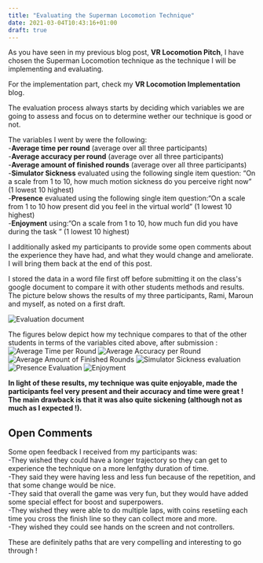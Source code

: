```yaml
---
title: "Evaluating the Superman Locomotion Technique"
date: 2021-03-04T10:43:16+01:00
draft: true
---
```


As you have seen in my previous blog post, **VR Locomotion Pitch**, I have chosen the Superman Locomotion technique as the technique I will be implementing and evaluating. 

For the implementation part, check my **VR Locomotion Implementation** blog. 

The evaluation process always starts by deciding which variables we are going to assess and focus on to determine wether our technique is good or not. 

The variables I went by were the following: \
-**Average time per round** (average over all three participants) \
-**Average accuracy per round** (average over all three participants) \
-**Average amount of finished rounds** (average over all three participants) \
-**Simulator Sickness** evaluated using the following single item question: “On a scale from 1 to 10, how much motion sickness do you perceive right now” (1 lowest 10 highest) \
-**Presence** evaluated using the following single item question:“On a scale from 1 to 10 how present did you feel in the virtual world” (1 lowest 10 highest) \
-**Enjoyment** using:“On a scale from 1 to 10, how much fun did you have during the task ” (1 lowest 10 highest)

I additionally asked my participants to provide some open comments about the experience they have had, and what they would change and ameliorate. I will bring them back at the end of this post. 

I stored the data in a word file first off before submitting it on the class's google document to compare it with other students methods and results. The picture below shows the results of my three participants, Rami, Maroun and myself, as noted on a first draft. 

![Evaluation document](/blog/evaluation.png)

The figures below depict how my technique compares to that of the other students in terms of the variables cited above, after submission : 
![Average Time per Round](/blog/roundTime.png)
![Average Accuracy per Round](/blog/averageAccuracy.png)
![Average Amount of Finished Rounds](/blog/finishedRounds.png)
![Simulator Sickness evaluation](/blog/simulatorSickness.png)
![Presence Evaluation](/blog/averagePresence.png)
![Enjoyment](/blog/enjoyment.png)

**In light of these results, my technique was quite enjoyable, made the participants feel very present and their accuracy and time were great ! The main drawback is that it was also quite sickening (although not as much as I expected !).**

## Open Comments 
Some open feedback I received from my participants was: \
-They wished they could have a longer trajectory so they can get to experience the technique on a more lenfgthy duration of time. \
-They said they were having less and less fun because of the repetition, and that some change would be nice. \
-They said that overall the game was very fun, but they would have added some special effect for boost and superpowers. \
-They wished they were able to do multiple laps, with coins resetiing each time you cross the finish line so they can collect more and more. \
-They wished they could see hands on the screen and not controllers. 

These are definitely paths that are very compelling and interesting to go through ! 

 

